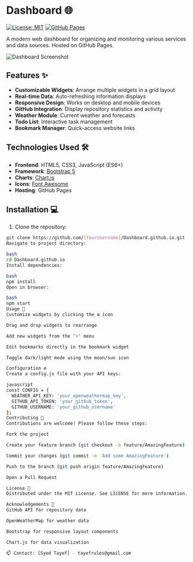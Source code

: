 # Dashboard 🌐

[![License: MIT](https://img.shields.io/badge/License-MIT-blue.svg)](https://opensource.org/licenses/MIT)
[![GitHub Pages](https://github.com/[YourUsername]/Dashboard.github.io/actions/workflows/deploy.yml/badge.svg)](https://github.com/[YourUsername]/Dashboard.github.io/actions)

A modern web dashboard for organizing and monitoring various services and data sources. Hosted on GitHub Pages.

![Dashboard Screenshot](screenshots/dashboard-preview.png)

## Features ✨

- **Customizable Widgets**: Arrange multiple widgets in a grid layout
- **Real-time Data**: Auto-refreshing information displays
- **Responsive Design**: Works on desktop and mobile devices
- **GitHub Integration**: Display repository statistics and activity
- **Weather Module**: Current weather and forecasts
- **Todo List**: Interactive task management
- **Bookmark Manager**: Quick-access website links

## Technologies Used 🛠️

- **Frontend**: HTML5, CSS3, JavaScript (ES6+)
- **Framework**: [Bootstrap 5](https://getbootstrap.com/)
- **Charts**: [Chart.js](https://www.chartjs.org/)
- **Icons**: [Font Awesome](https://fontawesome.com/)
- **Hosting**: GitHub Pages

## Installation 💻

1. Clone the repository:
```bash
git clone https://github.com/[YourUsername]/Dashboard.github.io.git
Navigate to project directory:

bash
cd Dashboard.github.io
Install dependencies:

bash
npm install
Open in browser:

bash
npm start
Usage 🚀
Customize widgets by clicking the ⚙️ icon

Drag and drop widgets to rearrange

Add new widgets from the "+" menu

Edit bookmarks directly in the bookmark widget

Toggle dark/light mode using the moon/sun icon

Configuration ⚙️
Create a config.js file with your API keys:

javascript
const CONFIG = {
  WEATHER_API_KEY: 'your_openweathermap_key',
  GITHUB_API_TOKEN: 'your_github_token',
  GITHUB_USERNAME: 'your_github_username'
};
Contributing 🤝
Contributions are welcome! Please follow these steps:

Fork the project

Create your feature branch (git checkout -b feature/AmazingFeature)

Commit your changes (git commit -m 'Add some AmazingFeature')

Push to the branch (git push origin feature/AmazingFeature)

Open a Pull Request

License 📄
Distributed under the MIT License. See LICENSE for more information.

Acknowledgements 🙏
GitHub API for repository data

OpenWeatherMap for weather data

Bootstrap for responsive layout components

Chart.js for data visualization

📫 Contact: [Syed Tayef] - tayefrules@gmail.com
